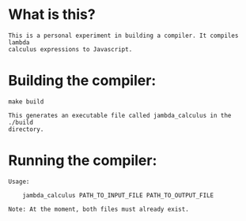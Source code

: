 # What is this?

    This is a personal experiment in building a compiler. It compiles lambda
    calculus expressions to Javascript.


# Building the compiler:

    make build

    This generates an executable file called jambda_calculus in the ./build
    directory.


# Running the compiler:

    Usage:

        jambda_calculus PATH_TO_INPUT_FILE PATH_TO_OUTPUT_FILE

    Note: At the moment, both files must already exist.
